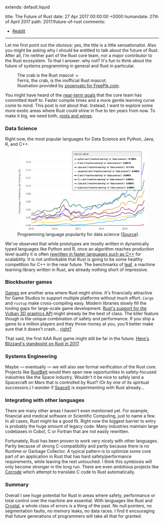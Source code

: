 extends: default.liquid

title:      The Future of Rust
date:       27 Apr 2017 00:00:00 +0000
humandate:  27th of April 2017
path:       2017/future-of-rust
comments:
  - <a href="https://www.reddit.com/r/rust/comments/67uzpc/the_future_of_rust/">Reddit</a>
---

Let me first point out the obvious: yes, the title is a little sensationalist. Also
you might be asking why I should be entitled to talk about the future of Rust. After
all, I'm neither part of the Rust core team, nor a major contributor to the Rust
ecosystem. To that I answer: why not? It's fun to think about the future of
systems programming in general and Rust in particular.

<figure>
<div class="loader">
            <object data="/img/posts/2017/future-of-rust/crab.svg">The crab is the Rust mascot</object>
            <img class="frozen" src="data:image/png;base64,iVBORw0KGgoAAAANSUhEUgAAAA8AAAAICAMAAAARDVXAAAAAn1BMVEX////37vG7an3hu8T04eXCSWbimKr//v7WqrS2bH7XpLD89vfANVW7Kkz++Pn9+/zRm6jz5Ofvy9PJb4XUa4TUhpj12N/67/LlprXpzdLOgpTEPl7DNle/LVHFO1zMUnDrtMH24OXVoq+4Umu3Dze7HEL45+v9/f3p5OS1bIC/boG/TGfCUGq8dYbx8fH5+fnt6evw8PDw7+/w7e38/Pzoy0HDAAAAQUlEQVR42mNhQAVAPiMj418QC0j/BPHZGRm/MYAoBJ+DEQxegNV/lGSEAoh+hudKICYj4y0oXx0mDeXf1AeyoXwAZOgJVn+keZgAAAAASUVORK5CYII" />
        </div>
  <figcaption>Ferris, the crab, is the inofficial Rust mascot.<br />
  Illustration provided by <a href="http://www.freepik.com/zooenvato">zooenvato for FreePik.com</a>.
  </figcaption>
</figure>


You might have heard of the [near-term goals](https://internals.rust-lang.org/t/setting-our-vision-for-the-2017-cycle) that the core team has committed itself to. Faster compile times and a more gentle learning curve come to mind.
This post is not about that.
Instead, I want to explore some more exotic areas where Rust could shine in
five to ten years from now. To make it big, we need both, [roots and wings](http://www.goodreads.com/quotes/726646-there-are-two-things-children-should-get-from-their-parents).

### Data Science

Right now, the most popular languages for Data Science are Python, Java, R, and C++.

<figure>
  <img src="/img/posts/2017/future-of-rust/data-science-languages.png" alt="Programming language popularity for data science" />
  <figcaption>Programming language popularity for data science (<a href="https://www.ibm.com/developerworks/community/blogs/jfp/entry/What_Language_Is_Best_For_Machine_Learning_And_Data_Science?lang=en">Source</a>).
  </figcaption>
</figure>

We've observed that while prototypes are mostly written in dynamically typed
languages like Python and R, once an algorithm reaches production level quality
it is often [rewritten in faster languages such as C++](https://www.ibm.com/developerworks/community/blogs/jfp/entry/What_Language_Is_Best_For_Machine_Learning_And_Data_Science?lang=en) for scalability.
It is not unthinkable that Rust is going to be some healthy competition for C++ in the near future.
The benchmarks of [leaf](https://github.com/autumnai/leaf), a machine learning library written in Rust, are already nothing short of
impressive.

### Blockbuster games

[Games](https://www.reddit.com/r/rust_gamedev/comments/4qlftu/look_our_game_writen_entirely_in_rust/d4tz4r3/) are another area where Rust might shine. 
It's financially attractive for Game Studios to support multiple platforms without much
effort. `Cargo` and `rustup` make cross-compiling easy.
Modern libraries slowly fill the tooling gaps for large-scale game development.
[Rust's support for the Vulkan 3D graphics API](https://github.com/tomaka/vulkano) might already be the best of class.
The killer feature though is the unique combination of safety and performance.
If you ship a game to a million players and they throw money at you, you'll better make sure that it doesn't crash... [right?](http://www.gamingbolt.com/15-buggiest-games-ever-released)

That said, the first AAA Rust game might still be far in the future. [Here's Blizzard's standpoint on Rust in 2017](https://www.youtube.com/watch?v=Az5F4lwSljI&feature=youtu.be&t=23m50s).

### Systems Engineering

Maybe &mdash; eventually &mdash; we will also see formal verification of the Rust core. Projects like [RustBelt](http://plv.mpi-sws.org/rustbelt/) would then open new opportunities in safety-focused industries like the Space industry. Wouldn't it be nice to safely land a Spacecraft on Mars that is controlled by Rust? (Or by one of its spiritual successors.)
I wonder if [SpaceX](http://www.spacex.com/) is experimenting with Rust already...

### Integrating with other languages

There are many other areas I haven't even mentioned yet. For example, financial and medical software or Scientific Computing, just to name a few.
In all cases, Rust might be a good fit. Right now the biggest barrier to entry 
is probably the huge amount of legacy code. Many industries maintain large codebases in Cobol,
C or Fortran that are not easily rewritten.

Fortunately, Rust has been proven to work very nicely with other languages. 
Partly because of strong C-compatibility and partly because there is no Runtime or Garbage Collector.
A typical pattern is to optimize some core part of an application in Rust that has hard safety/performance
requirements, while leaving the rest untouched.
I think this symbiosis will only become stronger in the long run.
There are even ambitious projects like [Corrode](https://fosdem.org/2017/schedule/event/mozilla_translation_from_c_to_rust/) which attempt to translate C code to Rust automatically.


### Summary

Overall I see huge potential for Rust in areas where safety, performance or total control over the machine are essential. With languages like Rust and [Crystal](https://crystal-lang.org/), a whole class of errors is a thing of the past. No null pointers, no segmentation faults, no memory leaks, no data races.
I find it encouraging that future generations of programmers will take all that for granted.

